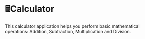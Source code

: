 # 🖩Calculator

This calculator application helps you perform basic mathematical operations: Addition, Subtraction, Multiplication and Division. 
